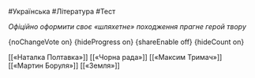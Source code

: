 #Українська #Література #Тест

*Офіційно оформити своє «шляхетне» походження прагне герой твору*

{noChangeVote on}
{hideProgress on}
{shareEnable off}
{hideCount on}

[[«Наталка Полтавка»]]
[[«Чорна рада»]]
[[«Максим Тримач»]]
[[«Мартин Боруля»]]
[[«Земля»]]
